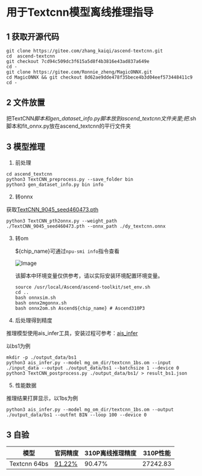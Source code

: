 # 用于Textcnn模型离线推理指导
## 1 获取开源代码

```
git clone https://gitee.com/zhang_kaiqi/ascend-textcnn.git
cd  ascend-textcnn
git checkout 7cd94c509dc3f615a5d8f4b3816e43ad837a649e
cd -
git clone https://gitee.com/Ronnie_zheng/MagicONNX.git
cd MagicONNX && git checkout 8d62ae9dde478f35bece4b3d04eef573448411c9
cd -
```
## 2 文件放置
把TextCNN*脚本和gen_dataset_info.py脚本放到ascend_textcnn文件夹里;把*.sh脚本和fit_onnx.py放在ascend_textcnn的平行文件夹

## 3 模型推理
1. 前处理

```
cd ascend_textcnn
python3 TextCNN_preprocess.py --save_folder bin
python3 gen_dataset_info.py bin info
```

2. 转onnx

获取[TextCNN_9045_seed460473.pth](https://gitee.com/hex5b25/ascend-textcnn/raw/master/Chinese-Text-Classification-Pytorch/THUCNews/saved_dict/TextCNN_9045_seed460473.pth)

```
python3 TextCNN_pth2onnx.py --weight_path ./TextCNN_9045_seed460473.pth --onnx_path ./dy_textcnn.onnx
```

3. 转om

    ${chip_name}可通过`npu-smi info`指令查看
   
    ![Image](https://gitee.com/ascend/ModelZoo-PyTorch/raw/master/ACL_PyTorch/images/310P3.png)

    该脚本中环境变量仅供参考，请以实际安装环境配置环境变量。
    
    ```
    source /usr/local/Ascend/ascend-toolkit/set_env.sh
    cd ..
    bash onnxsim.sh
    bash onnx2mgonnx.sh
    bash onnx2om.sh Ascend${chip_name} # Ascend310P3
    ```

4. 后处理得到精度

推理模型使用ais_infer工具，安装过程可参考：[ais_infer](https://gitee.com/ascend/tools/tree/master/ais-bench_workload/tool/ais_infer)

以bs1为例 

```
mkdir -p ./output_data/bs1
python3 ais_infer.py --model mg_om_dir/textcnn_1bs.om --input ./input_data --output ./output_data/bs1 --batchsize 1 --device 0
python3 TextCNN_postprocess.py ./output_data/bs1/ > result_bs1.json
```
5. 性能数据

推理结果打屏显示，以1bs为例

```
python3 ais_infer.py --model mg_om_dir/textcnn_1bs.om --output ./output_data/bs1 --outfmt BIN --loop 100 --device 0
```

## 3 自验
| 模型           | 官网精度   | 310P离线推理精度 | 310P性能 |
|--------------|--------|-----------|-------|
| Textcnn 64bs | [91.22%](https://gitee.com/huangyd8/Chinese-Text-Classification-Pytorch) | 90.47%    |  27242.83     |

